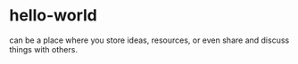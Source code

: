 # hello-world
can be a place where you store ideas, resources, or even share and discuss things with others.
